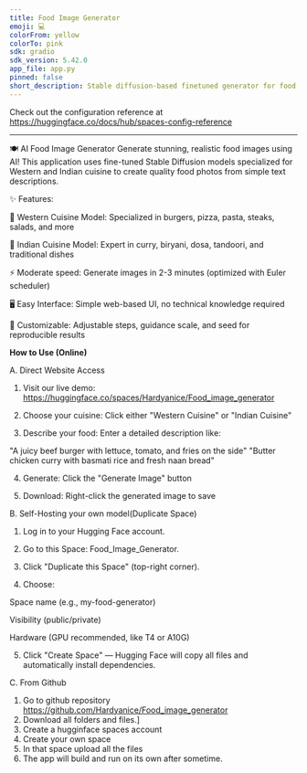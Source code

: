 ```yaml
---
title: Food Image Generator
emoji: 💻
colorFrom: yellow
colorTo: pink
sdk: gradio
sdk_version: 5.42.0
app_file: app.py
pinned: false
short_description: Stable diffusion-based finetuned generator for food images
---
```


Check out the configuration reference at https://huggingface.co/docs/hub/spaces-config-reference

---

🍽️ AI Food Image Generator
Generate stunning, realistic food images using AI! This application uses fine-tuned Stable Diffusion models specialized for Western and Indian cuisine to create quality food photos from simple text descriptions.

✨ Features:

🍔 Western Cuisine Model: Specialized in burgers, pizza, pasta, steaks, salads, and more

🍛 Indian Cuisine Model: Expert in curry, biryani, dosa, tandoori, and traditional dishes

⚡ Moderate speed: Generate images in 2-3 minutes (optimized with Euler scheduler)

🖥️ Easy Interface: Simple web-based UI, no technical knowledge required

🔧 Customizable: Adjustable steps, guidance scale, and seed for reproducible results


<b>How to Use (Online)</b>

A. Direct Website Access

1. Visit our live demo: https://huggingface.co/spaces/Hardyanice/Food_image_generator
   
2. Choose your cuisine: Click either "Western Cuisine" or "Indian Cuisine"

3. Describe your food: Enter a detailed description like:

"A juicy beef burger with lettuce, tomato, and fries on the side"
"Butter chicken curry with basmati rice and fresh naan bread"


4. Generate: Click the "Generate Image" button

5. Download: Right-click the generated image to save


B. Self-Hosting your own model(Duplicate Space)

1. Log in to your Hugging Face account.

2. Go to this Space: Food_Image_Generator.

3. Click "Duplicate this Space" (top-right corner).

4. Choose:

Space name (e.g., my-food-generator)

Visibility (public/private)

Hardware (GPU recommended, like T4 or A10G)

5. Click "Create Space" — Hugging Face will copy all files and automatically install dependencies.

C. From Github

1. Go to github repository https://github.com/Hardyanice/Food_image_generator
2. Download all folders and files.]
3. Create a hugginface spaces account
4. Create your own space
5. In that space upload all the files
6. The app will build and run on its own after sometime.
